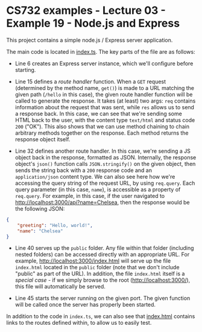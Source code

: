 # CS732 examples - Lecture 03 - Example 19 - Node.js and Express
This project contains a simple node.js / Express server application.

The main code is located in [index.ts](src/index.ts). The key parts of the file are as follows:

- Line 6 creates an Express server instance, which we'll configure before starting.

- Line 15 defines a *route handler* function. When a `GET` request (determined by the method name, `get()`) is made to a URL matching the given path (`/hello` in this case), the given route handler function will be called to generate the response. It takes (at least) two args: `req` contains information about the request that was sent, while `res` allows us to send a response back. In this case, we can see that we're sending some HTML back to the user, with the content type `text/html` and status code `200` ("OK"). This also shows that we can use method chaining to chain arbitrary methods together on the response. Each method returns the response object itself.

- Line 32 defines another route handler. In this case, we're sending a JS object back in the response, formatted as JSON. Internally, the response object's `json()` function calls `JSON.stringify()` on the given object, then sends the string back with a `200` response code and an `application/json` content type. We can also see here how we're accessing the query string of the request URL, by using `req.query`. Each query parameter (in this case, `name`), is accessible as a property of `req.query`. For example, in this case, if the user navigated to <http://localhost:3000/api?name=Chelsea>, then the response would be the following JSON:

```json
{
    "greeting": "Hello, world!",
    "name": "Chelsea"
}
```

- Line 40 serves up the `public` folder. Any file within that folder (including nested folders) can be accessed directly with an appropriate URL. For example, <http://localhost:3000/index.html> will serve up the file `index.html` located in the `public` folder (note that we don't include "public" as part of the URL). In addition, the file `index.html` itself is a *special case* - if we simply browse to the root (<http://localhost:3000/>), this file will automatically be served.

- Line 45 starts the server running on the given port. The given function will be called once the server has properly been started.

In addition to the code in `index.ts`, we can also see that [index.html](src/public/index.html) contains links to the routes defined within, to allow us to easily test.
